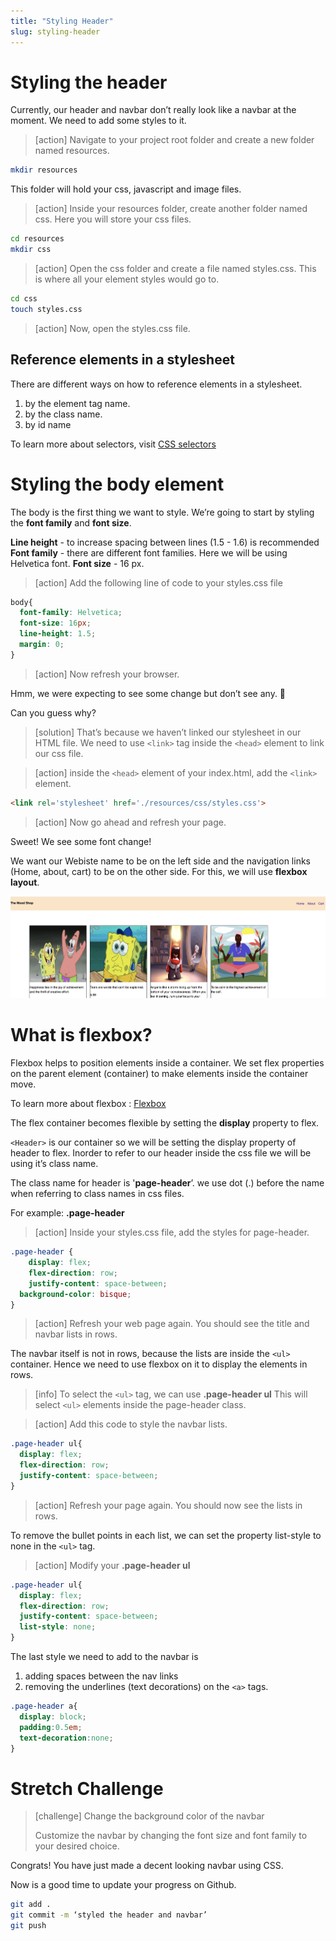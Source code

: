 ```yaml
---
title: "Styling Header"
slug: styling-header
---
```


# Styling the header
Currently, our header and navbar don’t really look like a navbar at the moment. 
We need to add some styles to it.


>[action] Navigate to your project root folder and create a new folder named resources.
```bash
mkdir resources
```
This folder will hold your css, javascript and image files.

>[action] Inside your resources folder, create another folder named css. Here you will store your css files. 

```bash
cd resources
mkdir css
```

>[action] Open the css folder and create a file named styles.css. This is where all your element styles would go to.
```bash
cd css
touch styles.css
```
>[action] Now, open the styles.css file.

## Reference elements in a stylesheet
There are different ways on how to reference elements in a stylesheet. 

1. by the element tag name. 
1. by the class name. 
1. by id name  

To learn more about selectors, visit [CSS selectors](https://www.w3schools.com/css/css_selectors.asp)

# Styling the body element
The body is the first thing we want to style.
We’re going to start by styling the **font family** and **font size**. 

**Line height** - to increase spacing between lines (1.5 - 1.6) is recommended
**Font family** - there are different font families. Here we will be using Helvetica font.
**Font size** - 16 px. 

>[action] Add the following line of code to your styles.css file
```css
body{
  font-family: Helvetica;
  font-size: 16px;
  line-height: 1.5;
  margin: 0;
}
```
>[action] Now refresh your browser.

Hmm, we were expecting to see some change but don’t see any. 🤔

Can you guess why? 

>[solution] That’s because we haven’t linked our stylesheet in our HTML file.
We need to use ```<link>``` tag inside the ```<head>``` element to link our css file. 

>[action] inside the ```<head>``` element of your index.html, add the ```<link>``` element.

```html
<link rel='stylesheet' href='./resources/css/styles.css'>
```

>[action] Now go ahead and refresh your page.

Sweet! We see some font change!

We want our Webiste name to be on the left side and the navigation links (Home, about, cart) to be on the other side. For this, we will use **flexbox layout**.

![Navbar Example](assets/01_styling-header_navbar-example.png "Navbar example")

# What is flexbox?

Flexbox helps to position elements inside a container. 
We set flex properties on the parent element (container) to make elements inside the container move. 

To learn more about flexbox : [Flexbox](https://www.w3schools.com/css/css3_flexbox.asp)

The flex container becomes flexible by setting the **display** property to flex.

```<Header>``` is our container so we will be setting the display property of header to flex. Inorder to refer to our header inside the css file we will be using it’s class name. 


The class name for header is '**page-header**’. 
we use dot (.) before the name when referring to class names in css files.

For example:  **.page-header**

>[action] Inside your styles.css file, add the styles for page-header.

```css
.page-header {
	display: flex;
	flex-direction: row;
	justify-content: space-between;
  background-color: bisque;
}
```

>[action] Refresh your web page again. You should see the title and navbar lists in rows. 

The navbar itself is not in rows, because the lists are inside the ```<ul>``` container. Hence we need to use flexbox on it to display the elements in rows. 

>[info] To select the ```<ul>``` tag, we can use **.page-header ul**
This will select ```<ul>``` elements inside the page-header class.

>[action] Add this code to style the navbar lists.
```css
.page-header ul{
  display: flex;
  flex-direction: row;
  justify-content: space-between;
}
```
>[action] Refresh your page again. You should now see the lists in rows. 

To remove the bullet points in each list, we can set the property list-style to none in the ```<ul>``` tag. 

>[action] Modify your **.page-header ul**

```css
.page-header ul{
  display: flex;
  flex-direction: row;
  justify-content: space-between;
  list-style: none;
}
```
The last style we need to add to the navbar is
1. adding spaces between the nav links
1. removing the underlines (text decorations) on the ```<a>``` tags. 

```css
.page-header a{
  display: block;
  padding:0.5em;
  text-decoration:none;
} 
```

# Stretch Challenge

> [challenge]
> Change the background color of the navbar
>
> Customize the navbar by changing the font size and font family to your desired choice.

Congrats! You have just made a decent looking navbar using CSS.

Now is a good time to update your progress on Github.

```bash
git add .
git commit -m ‘styled the header and navbar’
git push
```
